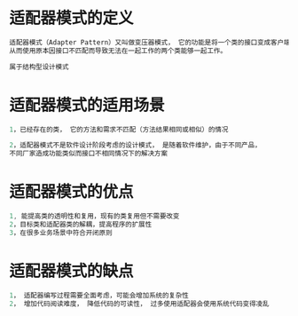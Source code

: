 # 适配器模式的定义

```java
适配器模式（Adapter Pattern）又叫做变压器模式， 它的功能是将一个类的接口变成客户端所期望的另一种接口，
从而使用原本因接口不匹配而导致无法在一起工作的两个类能够一起工作。

属于结构型设计模式
```
# 适配器模式的适用场景
```java
1，已经存在的类， 它的方法和需求不匹配（方法结果相同或相似）的情况

2，适配器模式不是软件设计阶段考虑的设计模式， 是随着软件维护，由于不同产品，
不同厂家造成功能类似而接口不相同情况下的解决方案
```
# 适配器模式的优点

```java
1, 能提高类的透明性和复用，现有的类复用但不需要改变
2，目标类和适配器类的解耦，提高程序的扩展性
3，在很多业务场景中符合开闭原则
```

# 适配器模式的缺点
```java
1， 适配器编写过程需要全面考虑，可能会增加系统的复杂性
2， 增加代码阅读难度， 降低代码的可读性， 过多使用适配器会使用系统代码变得凌乱
```